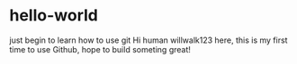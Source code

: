 # hello-world
just begin to learn how to use git
Hi human
willwalk123 here,  this is my first time to use Github, hope to build someting great!

